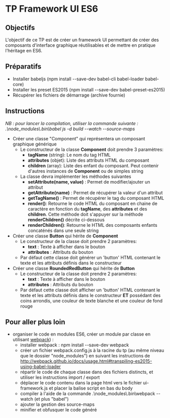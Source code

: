 # TP Framework UI ES6

## Objectifs

L'objectif de ce TP est de créer un framework UI permettant de créer des composants d'interface graphique réutilisables et de mettre en pratique l'héritage en ES6.

## Préparatifs

- Installer babeljs (npm install --save-dev babel-cli babel-loader babel-core)
- Installer les preset ES2015 (npm install --save-dev babel-preset-es2015)
- Récupérer les fichiers de démarrage (archive fournie)

## Instructions
*NB : pour lancer la compilation, utiliser la commande suivante : .\node_modules\\.bin\babel js -d build --watch --source-maps*
- Créer une classe "Component" qui représentera un composant graphique générique
    + Le constructeur de la classe **Component** doit prendre 3 paramètres:
        * **tagName** (string): Le nom du tag HTML
        * **attributes** (objet): Liste des attributs HTML du composant
        * **children** (array): Liste des enfant du composant. Peut contenir d'autres instances de **Component** ou de simples string
    + La classe devra implémenter les méthodes suivantes
        * **setAttribute(name, value)** : Permet de modifier/ajouter un attribut
        * **getAttribute(name)** : Permet de récupérer la valeur d'un attribut
        * **getTagName()** : Permet de récupérer le tag du composant HTML
        * **render()**: Retourne le code HTML du composant en chaine de caractère en fonction du **tagName**, des **attributes** et des **children**. Cette méthode doit s'appuyer sur la méthode **renderChildren()** décrite ci-dessous
        * **renderChildren()**: Retourne le HTML des composants enfants concaténés dans une seule string
- Créer une classe **Button** qui hérite de **Component**
    + Le constructeur de la classe doit prendre 2 paramètres:
        * **text** : Texte à afficher dans le bouton
        * **attributes** : Attributs du bouton
    + Par défaut cette classe doit générer un 'button' HTML contenant le texte et les attributs définis dans le constructeur
- Créer une classe **RoundedRedButton** qui hérite de **Button**
    + Le constructeur de la classe doit prendre 2 paramètres:
        * **text** : Texte à afficher dans le bouton
        * **attributes** : Attributs du bouton
    + Par défaut cette classe doit afficher un 'button' HTML contenant le texte et les attributs définis dans le constructeur **ET** possédant des coins arrondis, une couleur de texte blanche et une couleur de fond rouge

## Pour aller plus loin
- organiser le code en modules ES6, créer un module par classe en utilisant [webpack](http://webpack.github.io/)) :
    + installer webpack : npm install --save-dev webpack
    + créer un fichier webpack.config.js à la racine du tp (au même niveau que le dossier "node_modules") en suivant les instructions de http://webpack.github.io/docs/usage.html#transpiling-es2015-using-babel-loader
    + répartir le code de chaque classe dans des fichiers distincts, et utiliser les instructions import / export
    + déplacer le code contenu dans la page html vers le fichier ui-framework.js et placer la balise script en bas du body
    + compiler à l'aide de la commande .\node_modules\\.bin\webpack --watch (et plus "babel")
    + ajouter la gestion des source-maps
    + minifier et obfusquer le code généré